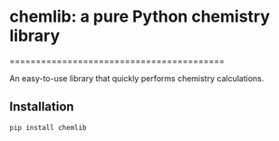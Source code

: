 # chemlib: a pure Python chemistry library
=========================================

An easy-to-use library that quickly performs chemistry calculations.

## Installation
```
pip install chemlib
```